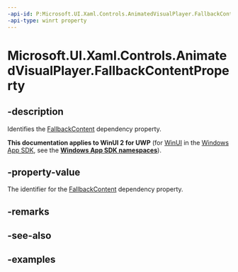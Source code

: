 ```yaml
---
-api-id: P:Microsoft.UI.Xaml.Controls.AnimatedVisualPlayer.FallbackContentProperty
-api-type: winrt property
---
```


<!-- Property syntax.
public DependencyProperty FallbackContentProperty { get; }
-->

# Microsoft.UI.Xaml.Controls.AnimatedVisualPlayer.FallbackContentProperty

## -description

Identifies the [FallbackContent](animatedvisualplayer_fallbackcontent.md) dependency property.

**This documentation applies to WinUI 2 for UWP** (for [WinUI](/windows/apps/winui/winui3/) in the [Windows App SDK](/windows/apps/windows-app-sdk/), see the **[Windows App SDK namespaces](/windows/windows-app-sdk/api/winrt/)**).

## -property-value

The identifier for the [FallbackContent](animatedvisualplayer_fallbackcontent.md) dependency property.

## -remarks

## -see-also

## -examples

